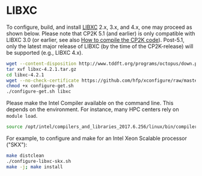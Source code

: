 # LIBXC

To configure, build, and install [LIBXC](http://www.tddft.org/programs/libxc/download/previous/) 2.x, 3.x, and 4.x, one may proceed as shown below. Please note that CP2K&#160;5.1 (and earlier) is only compatible with LIBXC&#160;3.0 (or earlier, see also [How to compile the CP2K code](https://www.cp2k.org/howto:compile#k_libxc_optional_wider_choice_of_xc_functionals)). Post-5.1, only the latest major release of LIBXC (by the time of the CP2K-release) will be supported (e.g., LIBXC&#160;4.x).

```bash
wget --content-disposition http://www.tddft.org/programs/octopus/down.php?file=libxc/4.2.1/libxc-4.2.1.tar.gz
tar xvf libxc-4.2.1.tar.gz
cd libxc-4.2.1
wget --no-check-certificate https://github.com/hfp/xconfigure/raw/master/configure-get.sh
chmod +x configure-get.sh
./configure-get.sh libxc
```

Please make the Intel Compiler available on the command line. This depends on the environment. For instance, many HPC centers rely on `module load`.

```bash
source /opt/intel/compilers_and_libraries_2017.6.256/linux/bin/compilervars.sh intel64
```

For example, to configure and make for an Intel Xeon Scalable processor ("SKX"):

```bash
make distclean
./configure-libxc-skx.sh
make -j; make install
```

